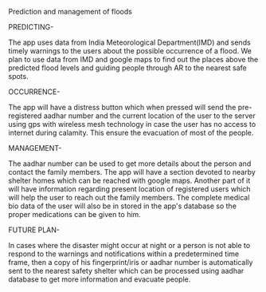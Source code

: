 Prediction and management of floods

PREDICTING-

The app uses data from India Meteorological Department(IMD) and sends timely warnings to the users about the possible occurrence of a flood.
We plan to use data from IMD and google maps to find out the places above the predicted flood levels and guiding people through AR to the nearest safe spots.

OCCURRENCE-

The app will have a distress button which when pressed will send the pre-registered aadhar number and the current location of the user to the server using gps with wireless mesh technology in case the user has no access to internet during calamity.
This ensure the evacuation of most of the people.

MANAGEMENT-

The aadhar number can be used to get more details about the person and contact the family members.
The app will have a section devoted to nearby shelter homes which can be reached with google maps.
Another part of it will have information regarding present location of registered users which will help the user to reach out the family members.
The complete medical bio data of the user will also be in stored in the app's database so the proper medications can be given to him.

FUTURE PLAN-

In cases where the disaster might occur at night or a person is not able to respond to the warnings and notifications within a predetermined time frame, then a copy of his fingerprint/iris or aadhar number is automatically sent to the nearest safety shelter which can be processed using aadhar database to get more information and evacuate people.

